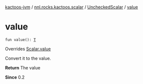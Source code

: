 [kactoos-jvm](../../index.md) / [nnl.rocks.kactoos.scalar](../index.md) / [UncheckedScalar](index.md) / [value](./value.md)

# value

`fun value(): `[`T`](index.md#T)

Overrides [Scalar.value](../../nnl.rocks.kactoos/-scalar/value.md)

Convert it to the value.

**Return**
The value

**Since**
0.2

